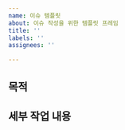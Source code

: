 ```yaml
---
name: 이슈 템플릿
about: 이슈 작성을 위한 템플릿 프레임
title: ''
labels: ''
assignees: ''

---
```


## 목적
>
## 세부 작업 내용
